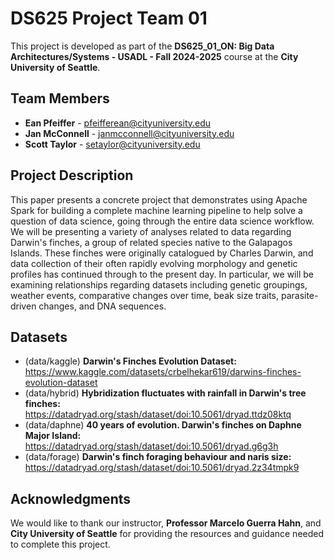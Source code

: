 # **DS625 Project Team 01**

This project is developed as part of the **DS625_01_ON: Big Data Architectures/Systems - USADL - Fall 2024-2025** course at the **City University of Seattle**.

## **Team Members**

- **Ean Pfeiffer** - [pfeifferean@cityuniversity.edu](mailto:pfeifferean@cityuniversity.edu)
- **Jan McConnell** - [janmcconnell@cityuniversity.edu](mailto:janmcconnell@cityuniversity.edu)
- **Scott Taylor** - [setaylor@cityuniversity.edu](mailto:setaylor@cityuniversity.edu)

## **Project Description**

This paper presents a concrete project that demonstrates using Apache Spark for building a complete machine learning pipeline to help solve a question of data science, going through the entire data science workflow. We will be presenting a variety of analyses related to data regarding Darwin's finches, a group of related species native to the Galapagos Islands. These finches were originally catalogued by Charles Darwin, and data collection of their often rapidly evolving morphology and genetic profiles has continued through to the present day. In particular, we will be examining relationships regarding datasets including genetic groupings, weather events, comparative changes over time, beak size traits, parasite-driven changes, and DNA sequences.

## **Datasets**

- (data/kaggle) **Darwin's Finches Evolution Dataset:** <https://www.kaggle.com/datasets/crbelhekar619/darwins-finches-evolution-dataset>
- (data/hybrid) **Hybridization fluctuates with rainfall in Darwin's tree finches:** <https://datadryad.org/stash/dataset/doi:10.5061/dryad.ttdz08ktq>
- (data/daphne) **40 years of evolution. Darwin's finches on Daphne Major Island:** <https://datadryad.org/stash/dataset/doi:10.5061/dryad.g6g3h>
- (data/forage) **Darwin's finch foraging behaviour and naris size:** <https://datadryad.org/stash/dataset/doi:10.5061/dryad.2z34tmpk9>

## **Acknowledgments**

We would like to thank our instructor, **Professor Marcelo Guerra Hahn**, and **City University of Seattle** for providing the resources and guidance needed to complete this project.

